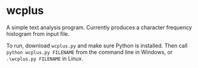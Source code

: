 # wcplus
A simple text analysis program. Currently produces a character frequency histogram from input file.

To run, download `wcplus.py` and make sure Python is installed. Then call `python wcplus.py FILENAME` from the command line in Windows, or `.\wcplus.py FILENAME` in Linux.
